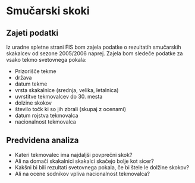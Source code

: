 # Smučarski skoki

## Zajeti podatki

Iz uradne spletne strani FIS bom zajela podatke o rezultatih smučarskih skakalcev od sezone 2005/2006 naprej.
Zajela bom sledeče podatke za vsako tekmo svetovnega pokala:

* Prizorišče tekme
* država
* datum tekme
* vrsta skakalnice (srednja, velika, letalnica)
* uvrstitve tekmovalcev do 30. mesta
* dolzine skokov
* število točk ki so jih zbrali (skupaj z ocenami)
* datum rojstva tekmovalca
* nacionalnost tekmovalca

## Predvidena analiza

* Kateri tekmovalec ima najdaljši povprečni skok?
* Ali na domači skakalnici skakalci skačejo bolje kot sicer?
* Kakšni bi bili rezultati svetovnega pokala, če bi štele le dolžine skokov?
* Ali na ocene sodnikov vpliva nacionalnost tekmovalca?
